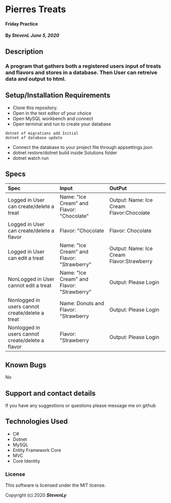  # Pierres Treats

#### Friday Practice

#### By _StevenL June 5, 2020_

## Description

### A program that gathers both a registered users input of treats and flavors and stores in a database. Then User can retreive data and output to html.

## Setup/Installation Requirements

* Clone this repository.
* Open in the text editor of your choice
* Open MySQL workbench and connect
* Open terminal and run to create your database
```
dotnet ef migrations add Initial 
dotnet ef database update
```
* Connect the database to your project file through appsettings.json
* dotnet restore/dotnet build inside Solutions folder
* dotnet watch run



## Specs
| Spec | Input | OutPut |
|:----------- | :-----------------| :---------------|
| Logged in User can create/delete a treat | Name: "Ice Cream" and Flavor: "Chocolate" | Output: Name: Ice Cream Flavor:Chocolate|
| Logged in User can create/delete a flavor | Flavor: "Chocolate | Flavor: Chocolate |
| Logged in User can edit a treat | Name: "Ice Cream" and Flavor: "Strawberry" | Output: Name: Ice Cream Flavor:Strawberry|
| NonLogged in User cannot edit a treat | Name: "Ice Cream" and Flavor: "Strawberry" | Output: Please Login|
| Nonlogged in users cannot create/delete a treat | Name: Donuts and Flavor: "Strawberry | Output: Please Login|
| Nonlogged in users cannot create/delete a flavor | Flavor: "Strawberry | Output: Please Login|




## Known Bugs

No

## Support and contact details

If you have any suggestions or questions please message me on github

## Technologies Used

* C#
* Dotnet
* MySQL
* Entity Framework Core
* MVC
* Core Identity


### License

This software is licensed under the MIT license.

Copyright (c) 2020 **_StevenLy_**